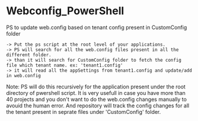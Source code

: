 # Webconfig_PowerShell
PS to update web.config based on tenant config present in CustomConfig folder

	-> Put the ps script at the root level of your applications.
	-> PS will search for all the web.config files present in all the different folder.
	-> than it will search for CustomConfig folder to fetch the config file which tenant name. ex: 'tenant1.config' 
	-> it will read all the appSettings from tenant1.config and update/add in web.config

Note: PS will do this recursively for the application present under the root directory of pwershell script.
It is very usefull in case you have more than 40 projects and you don't want to do the web.config changes manually to avouid the human error.
And repository will track the config changes for all the tenant present in seprate files under 'CustomConfig' folder.

